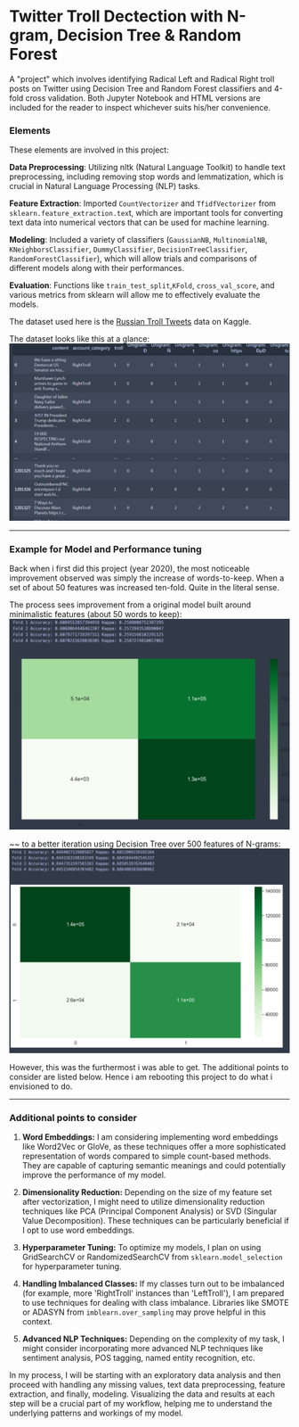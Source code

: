 # Twitter Troll Dectection with N-gram, Decision Tree & Random Forest

A "project" which involves identifying Radical Left and Radical Right troll posts on Twitter using Decision Tree and Random Forest classifiers and 4-fold cross validation. Both Jupyter Notebook and HTML versions are included for the reader to inspect whichever suits his/her convenience.

### Elements

These elements are involved in this project:

**Data Preprocessing**: Utilizing nltk (Natural Language Toolkit) to handle text preprocessing, including removing stop words and lemmatization, which is crucial in Natural Language Processing (NLP) tasks.

**Feature Extraction**: Imported `CountVectorizer` and `TfidfVectorizer` from `sklearn.feature_extraction.tex`t, which are important tools for converting text data into numerical vectors that can be used for machine learning.

**Modeling**: Included a variety of classifiers (`GaussianNB`, `MultinomialNB`, `KNeighborsClassifier`, `DummyClassifier`, `DecisionTreeClassifier`, `RandomForestClassifier`), which will allow trials and comparisons of different models along with their performances.

**Evaluation**: Functions like `train_test_split`,`KFold`, `cross_val_score`, and various metrics from sklearn will allow me to effectively evaluate the models.

The dataset used here is the [Russian Troll Tweets](https://www.kaggle.com/datasets/fivethirtyeight/russian-troll-tweets) data on Kaggle.

The dataset looks like this at a glance:
![IMG_DATA](https://github.com/velwu/NLP_things/blob/main/Dataset_Snapshot.PNG)

---

### Example for Model and Performance tuning

Back when i first did this project (year 2020), the most noticeable improvement observed was simply the increase of words-to-keep. When a set of about 50 features was increased ten-fold. Quite in the literal sense.

The process sees improvement from a original model built around minimalistic features (about 50 words to keep):
![IMG_PRIMITIVE_MDL](https://github.com/velwu/NLP_things/blob/main/Mdl_Perf_Before.PNG)

~~ to a better iteration using Decision Tree over 500 features of N-grams:
![IMG_BETTER_MDL](https://github.com/velwu/NLP_things/blob/main/Mdl_Perf_After.PNG)

However, this was the furthermost i was able to get. The additional points to consider are listed below. Hence i am rebooting this project to do what i envisioned to do.

---

### Additional points to consider

1. **Word Embeddings:** I am considering implementing word embeddings like Word2Vec or GloVe, as these techniques offer a more sophisticated representation of words compared to simple count-based methods. They are capable of capturing semantic meanings and could potentially improve the performance of my model.

2. **Dimensionality Reduction:** Depending on the size of my feature set after vectorization, I might need to utilize dimensionality reduction techniques like PCA (Principal Component Analysis) or SVD (Singular Value Decomposition). These techniques can be particularly beneficial if I opt to use word embeddings.

3. **Hyperparameter Tuning:** To optimize my models, I plan on using GridSearchCV or RandomizedSearchCV from `sklearn.model_selection` for hyperparameter tuning.

4. **Handling Imbalanced Classes:** If my classes turn out to be imbalanced (for example, more 'RightTroll' instances than 'LeftTroll'), I am prepared to use techniques for dealing with class imbalance. Libraries like SMOTE or ADASYN from `imblearn.over_sampling` may prove helpful in this context.

5. **Advanced NLP Techniques:** Depending on the complexity of my task, I might consider incorporating more advanced NLP techniques like sentiment analysis, POS tagging, named entity recognition, etc.

In my process, I will be starting with an exploratory data analysis and then proceed with handling any missing values, text data preprocessing, feature extraction, and finally, modeling. Visualizing the data and results at each step will be a crucial part of my workflow, helping me to understand the underlying patterns and workings of my model.
